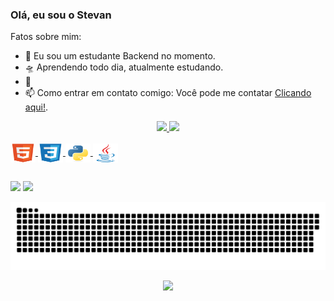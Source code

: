 ### Olá, eu sou o Stevan

Fatos sobre mim:

- 🎤 Eu sou um estudante Backend no momento.
- 🛸 Aprendendo todo dia, atualmente estudando.
- 🌋 
- 📫 Como entrar em contato comigo: Você pode me contatar [Clicando aqui!](https://www.linkedin.com/in/stevan-gomes-186a52202/).

 <div align = "center">
  <a href="https://github.com/Stevangomes1">
  <img height="180em" src="https://github-readme-stats.vercel.app/api?username=rtiago45&show_icons=true&theme=highcontrast&include_all_commits=true&count_private=true"/>
  <img height="180em" src="https://github-readme-stats.vercel.app/api/top-langs/?username=rtiago45&layout=compact&langs_count=7&theme=highcontrast"/>
</div>

<div style="display: inline_block"><br>
  <img align="center" alt="Stevan-HTML" height="30" width="40" src="https://raw.githubusercontent.com/devicons/devicon/master/icons/html5/html5-original.svg">
  <img align="center" alt="Stevan-CSS" height="30" width="40" src="https://raw.githubusercontent.com/devicons/devicon/master/icons/css3/css3-original.svg">
  <img align="center" alt="Stevan-Python" height="30" width="40" src="https://raw.githubusercontent.com/devicons/devicon/master/icons/python/python-original.svg">
  <img align="center" alt="Stevan-Java" height="30" width="40" src = "https://raw.githubusercontent.com/devicons/devicon/master/icons/java/java-original.svg">
</div>  
 
##
  
<div>
  <a href = "mailto:stevangomes123@gmail.com"><img src="https://img.shields.io/badge/-Gmail-%23333?style=for-the-badge&logo=gmail&logoColor=white" target="_blank"></a>
  <a href="https://www.linkedin.com/in/stevan-gomes-186a52202/" target="_blank"><img src="https://img.shields.io/badge/-LinkedIn-%230077B5?style=for-the-badge&logo=linkedin&logoColor=white" target="_blank"></a> 
</div>  

![Snake animation](https://github.com/rtiago45/rtiago45/blob/output/github-contribution-grid-snake.svg)
 
 <p align = "center">
 <img height="285em" src="https://activity-graph.herokuapp.com/graph?username=Stevangomes1&theme=xcode">
</p> 
